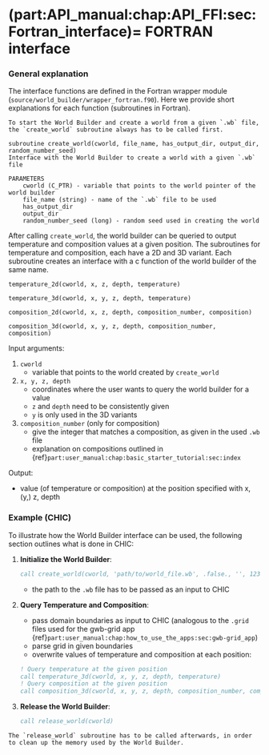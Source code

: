 (part:API_manual:chap:API_FFI:sec:Fortran_interface)=
FORTRAN interface
===========

### General explanation

The interface functions are defined in the Fortran wrapper module (`source/world_builder/wrapper_fortran.f90`). Here we provide short explanations for each function (subroutines in Fortran).

```{important}
To start the World Builder and create a world from a given `.wb` file, the `create_world` subroutine always has to be called first.
```

```{code}
subroutine create_world(cworld, file_name, has_output_dir, output_dir, random_number_seed)
Interface with the World Builder to create a world with a given `.wb` file

PARAMETERS
    cworld (C_PTR) - variable that points to the world pointer of the world builder
    file_name (string) - name of the `.wb` file to be used
    has_output_dir
    output_dir
    random_number_seed (long) - random seed used in creating the world 
```

After calling `create_world`, the world builder can be queried to output temperature and composition values at a given position. The subroutines for temperature and composition, each have a 2D and 3D variant. Each subroutine creates an interface with a c function of the world builder of the same name.

```{code}
temperature_2d(cworld, x, z, depth, temperature)

temperature_3d(cworld, x, y, z, depth, temperature)

composition_2d(cworld, x, z, depth, composition_number, composition)

composition_3d(cworld, x, y, z, depth, composition_number, composition)
```

Input arguments:

1. `cworld`
    - variable that points to the world created by `create_world`
2. `x, y, z, depth`
    - coordinates where the user wants to query the world builder for a value
    - `z` and `depth` need to be consistently given
    - `y` is only used in the 3D variants
3. `composition_number` (only for composition)
    - give the integer that matches a composition, as given in the used `.wb` file
    - explanation on compositions outlined in {ref}`part:user_manual:chap:basic_starter_tutorial:sec:index`

Output:

- value (of temperature or composition) at the position specified with x, (y,) z, depth

### Example (CHIC)

To illustrate how the World Builder interface can be used, the following section outlines what is done in CHIC:

1. **Initialize the World Builder**:
    ```fortran
    call create_world(cworld, 'path/to/world_file.wb', .false., '', 12345)
    ```
    - the path to the `.wb` file has to be passed as an input to CHIC

2. **Query Temperature and Composition**:
    - pass domain boundaries as input to CHIC (analogous to the `.grid` files used for the gwb-grid app {ref}`part:user_manual:chap:how_to_use_the_apps:sec:gwb-grid_app`)
    - parse grid in given boundaries
    - overwrite values of temperature and composition at each position:
    ```fortran
    ! Query temperature at the given position
    call temperature_3d(cworld, x, y, z, depth, temperature)
    ! Query composition at the given position
    call composition_3d(cworld, x, y, z, depth, composition_number, composition)
    ```
3. **Release the World Builder**:
    ```fortran
    call release_world(cworld)
    ```

```{important}
The `release_world` subroutine has to be called afterwards, in order to clean up the memory used by the World Builder.
```

<!-- With the sphinx Fortran extension, the following syntax would be possible
PARAMETERS
.. f:subroutine:: temperature_2d(cworld, x, z, depth, temperature)

    Interface with 2D temperature C function of the World builder. Returns 

    :param a: My parameter. -->